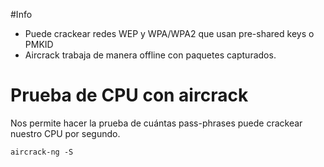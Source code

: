 #Info

- Puede crackear redes WEP y WPA/WPA2 que usan pre-shared keys o PMKID
- Aircrack trabaja de manera offline con paquetes capturados.


# Prueba de CPU con aircrack 

Nos permite hacer la prueba de cuántas pass-phrases puede crackear nuestro CPU por segundo.

    aircrack-ng -S


